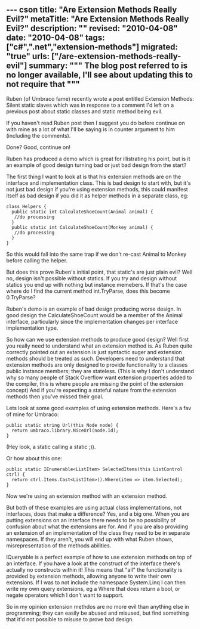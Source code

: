 --- cson
title: "Are Extension Methods Really Evil?"
metaTitle: "Are Extension Methods Really Evil?"
description: ""
revised: "2010-04-08"
date: "2010-04-08"
tags: ["c#",".net","extension-methods"]
migrated: "true"
urls: ["/are-extension-methods-really-evil"]
summary: """
The blog post referred to is no longer available, I'll see about updating this to not require that
"""
---
Ruben (of Umbraco fame) recently wrote a post entitled Extension Methods: Silent static slaves which was in response to a comment I'd left on a previous post about static classes and static method being evil.

If you haven't read Ruben post then I suggest you do before continue on with mine as a lot of what I'll be saying is in counter argument to him (including the comments).

Done? Good, continue on!

Ruben has produced a demo which is great for illistrating his point, but is it an example of good design turning bad or just bad design from the start?

The first thing I want to look at is that his extension methods are on the interface and implementation class.
This is bad design to start with, but it's not just bad design if you're using extension methods, this could manifest itself as bad design if you did it as helper methods in a separate class, eg:

	class Helpers {
	  public static int CalculateShoeCount(Animal animal) {
	   //do processing
	  }
	  public static int CalculateShoeCount(Monkey animal) {
	   //do processing
	  }
	}

So this would fall into the same trap if we don't re-cast Animal to Monkey before calling the helper.

But does this prove Ruben's initial point, that static's are just plain evil?
Well no, design isn't possible without statics. If you try and design without statics you end up with nothing but instance memebers. If that's the case where do I find the current method int.TryParse, does this become 0.TryParse?

Ruben's demo is an example of bad design producing worse design. In good design the CalculateShoeCount would be a member of the Animal interface, particularly since the implementation changes per interface implementation type.

So how can we use extension methods to produce good design? Well first you really need to understand what an extension method is. As Ruben quite correctly pointed out an extension is just syntactic suger and extension methods should be treated as such. Developers need to understand that extension methods are only designed to provide functionality to a classes public instance members; they are stateless.
(This is why I don't understand why so many people of Stack Overflow want extension properties added to the compiler, this is where people are missing the point of the extension concept)
And if you're expecting a stateful nature from the extension methods then you've missed their goal.

Lets look at some good examples of using extension methods. Here's a fav of mine for Umbraco:

	public static string Url(this Node node) {
	  return umbraco.library.NiceUrl(node.Id);
	}

(Hey look, a static calling a static ;)).

Or how about this one:

    public static IEnumerable<ListItem> SelectedItems(this ListControl ctrl) {
      return ctrl.Items.Cast<ListItem>().Where(item => item.Selected);
    }

Now we're using an extension method with an extension method.

But both of these examples are using actual class implementations, not interfaces, does that make a difference?
Yes, and a big one. When you are putting extensions on an interface there needs to be no possibility of confusion about what the extensions are for. And if you are also providing an extension of an implementation of the class they need to be in separate namespaces. If they aren't, you will end up with what Ruben shows, misrepresentation of the methods abilities.

IQueryable<T> is a perfect example of how to use extension methods on top of an interface. If you have a look at the construct of the interface there's actually no constructs within it! This means that "all" the functionality is provided by extension methods, allowing anyone to write their own extensions.
If I was to not include the namespace System.Linq I can then write my own query extensions, eg a Where that does return a bool, or negate operators which I don't want to support.

So in my opinion extension methdos are no more evil than anything else in programming; they can easily be abused and misused, but find something that it'd not possible to misuse to prove bad design.